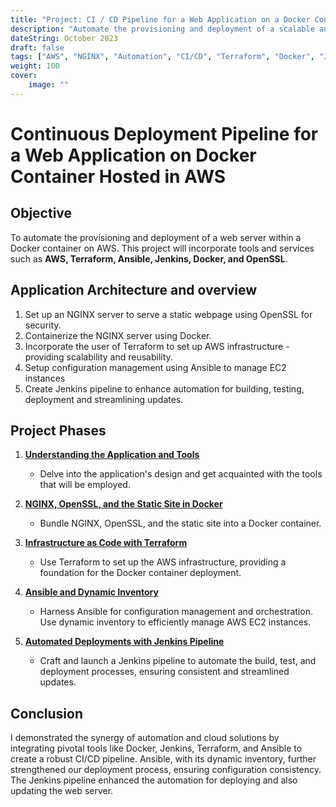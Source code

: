 ```yaml
---
title: "Project: CI / CD Pipeline for a Web Application on a Docker Container Hosted in AWS"
description: "Automate the provisioning and deployment of a scalable and fault-tolerant web application using a CI/CD pipeline."
dateString: October 2023
draft: false
tags: ["AWS", "NGINX", "Automation", "CI/CD", "Terraform", "Docker", "Jenkins", "Ansible"]
weight: 100
cover:
    image: ""
---
```


# Continuous Deployment Pipeline for a Web Application on Docker Container Hosted in AWS

## Objective
To automate the provisioning and deployment of a web server within a Docker container on AWS. This project will incorporate tools and services such as **AWS, Terraform, Ansible, Jenkins, Docker, and OpenSSL**.

## Application Architecture and overview

1. Set up an NGINX server to serve a static webpage using OpenSSL for security.
2. Containerize the NGINX server using Docker.
3. Incorporate the user of Terraform to set up AWS infrastructure - providing scalability and reusability.
4. Setup configuration management using Ansible to manage EC2 instances
5. Create Jenkins pipeline to enhance automation for building, testing, deployment and streamlining updates.

## Project Phases

1. **[Understanding the Application and Tools](https://frankdoka.com/blog/CI-CD-Docker-1)**
    - Delve into the application's design and get acquainted with the tools that will be employed.

2. **[NGINX, OpenSSL, and the Static Site in Docker](https://frankdoka.com/blog/CI-CD-Docker-2)**
    - Bundle NGINX, OpenSSL, and the static site into a Docker container.

3. **[Infrastructure as Code with Terraform](https://frankdoka.com/blog/CI-CD-Docker-3)**
    - Use Terraform to set up the AWS infrastructure, providing a foundation for the Docker container deployment.

4. **[Ansible and Dynamic Inventory](https://frankdoka.com/blog/CI-CD-Docker-4)**
    - Harness Ansible for configuration management and orchestration. Use dynamic inventory to efficiently manage AWS EC2 instances.

5. **[Automated Deployments with Jenkins Pipeline](https://frankdoka.com/blog/CI-CD-Docker-5)**
    - Craft and launch a Jenkins pipeline to automate the build, test, and deployment processes, ensuring consistent and streamlined updates.

## Conclusion
I demonstrated the synergy of automation and cloud solutions by integrating pivotal tools like Docker, Jenkins, Terraform, and Ansible to create a robust CI/CD pipeline. Ansible, with its dynamic inventory, further strengthened our deployment process, ensuring configuration consistency. The Jenkins pipeline enhanced the automation for deploying and also updating the web server.
